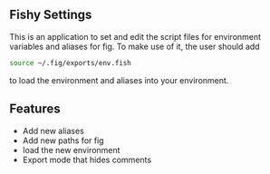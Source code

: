 ## Fishy Settings

This is an application to set and edit the script files for environment 
variables and aliases for fig. To make use of it, the user should add

```sh
source ~/.fig/exports/env.fish
```

to load the environment and aliases into your environment.

## Features

- Add new aliases
- Add new paths for fig
- load the new environment
- Export mode that hides comments
